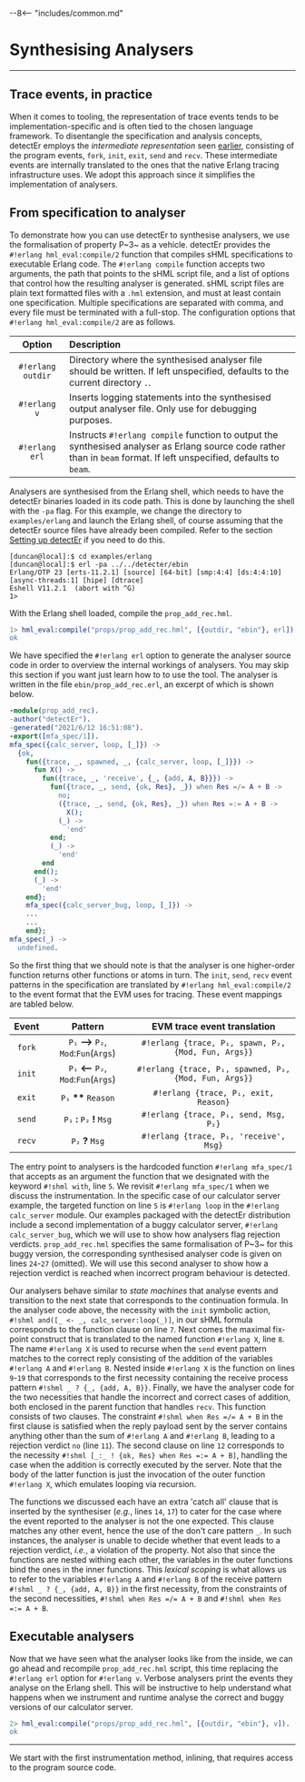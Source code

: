 --8<-- "includes/common.md"

# Synthesising Analysers
---

## Trace events, in practice

When it comes to tooling, the representation of trace events tends to be implementation-specific and is often tied to the chosen language framework.
To disentangle the specification and analysis concepts, detectEr employs the *intermediate representation* seen [earlier](the-specification-logic.md#pattern-and-constraint-expressions), consisting of the program events, `fork`, `init`, `exit`, `send` and `recv`.
These intermediate events are internally translated to the ones that the native Erlang tracing infrastructure uses.
We adopt this approach since it simplifies the implementation of analysers. 

## From specification to analyser

To demonstrate how you can use detectEr to synthesise analysers, we use the formalisation of property P~3~ as a vehicle.
detectEr provides the `#!erlang hml_eval:compile/2` function that compiles sHML specifications to executable Erlang code.
The `#!erlang compile` function accepts two arguments, the path that points to the sHML script file, and a list of options that control how the resulting analyser is generated.
sHML script files are plain text formatted files with a `.hml` extension, and must at least contain one specification.
Multiple specifications are separated with comma, and every file must be terminated with a full-stop.
The configuration options that `#!erlang hml_eval:compile/2` are as follows.

| Option            | Description                                                                                                                                                           |
|:-----------------:|:----------------------------------------------------------------------------------------------------------------------------------------------------------------------|
| `#!erlang outdir` | Directory where the synthesised analyser file should be written. If left unspecified, defaults to the current directory `.`.                                          |
| `#!erlang v`      | Inserts logging statements into the synthesised output analyser file. Only use for debugging purposes.                                                                |
| `#!erlang erl`    | Instructs `#!erlang compile` function to output the synthesised analyser as Erlang source code rather than in `beam` format. If left unspecified, defaults to `beam`. |

Analysers are synthesised from the Erlang shell, which needs to have the detectEr binaries loaded in its code path.
This is done by launching the shell with the `-pa` flag.
For this example, we change the directory to `examples/erlang` and launch the Erlang shell, of course assuming that the detectEr source files have already been compiled.
Refer to the section [Setting up detectEr](../getting-started/setting-up-detecter.md) if you need to do this.

```console
[duncan@local]:$ cd examples/erlang
[duncan@local]:$ erl -pa ../../detecter/ebin
Erlang/OTP 23 [erts-11.2.1] [source] [64-bit] [smp:4:4] [ds:4:4:10] [async-threads:1] [hipe] [dtrace]
Eshell V11.2.1  (abort with ^G)
1>
```

With the Erlang shell loaded, compile the `prop_add_rec.hml`.

```erl
1> hml_eval:compile("props/prop_add_rec.hml", [{outdir, "ebin"}, erl]).
ok
```

We have specified the `#!erlang erl` option to generate the analyser source code in order to overview the internal workings of analysers.
You may skip this section if you want just learn how to to use the tool.
The analyser is written in the file `ebin/prop_add_rec.erl`, an excerpt of which is shown below.

```erlang linenums="1"
-module(prop_add_rec).
-author("detectEr").
-generated("2021/6/12 16:51:08").
-export([mfa_spec/1]).
mfa_spec({calc_server, loop, [_]}) ->
  {ok,
    fun({trace, _, spawned, _, {calc_server, loop, [_]}}) ->
      fun X() ->
        fun({trace, _, 'receive', {_, {add, A, B}}}) ->
          fun({trace, _, send, {ok, Res}, _}) when Res =/= A + B ->
            no;
            ({trace, _, send, {ok, Res}, _}) when Res =:= A + B ->
              X();
            (_) ->
              'end'
          end;
          (_) ->
            'end'
        end
      end();
      (_) ->
        'end'
    end};
    mfa_spec({calc_server_bug, loop, [_]}) ->
    ...
    ...
    end};
mfa_spec(_) ->
  undefined.
```

So the first thing that we should note is that the analyser is one higher-order function returns other functions or atoms in turn.
The `init`, `send`, `recv` event patterns in the specification are translated by `#!erlang hml_eval:compile/2` to the event format that the EVM uses for tracing.
These event mappings are tabled below.

| Event  | Pattern                                | EVM trace event translation                           |
| :----: | :------------------------------------: | :---------------------------------------------------: |
| `fork` | `P₁` **-->** `P₂`, `Mod`:`Fun`(`Args`) | `#!erlang {trace, P₁, spawn, P₂, {Mod, Fun, Args}}`   |
| `init` | `P₁` **<--** `P₂`, `Mod`:`Fun`(`Args`) | `#!erlang {trace, P₁, spawned, P₂, {Mod, Fun, Args}}` |
| `exit` | `P₁` __**__ `Reason`                   | `#!erlang {trace, P₁, exit, Reason}`                  |
| `send` | `P₁` **:** `P₂` **!** `Msg`            | `#!erlang {trace, P₁, send, Msg, P₂}`                 |
| `recv` | `P₂` **?** `Msg`                       | `#!erlang {trace, P₁, 'receive', Msg}`                |

The entry point to analysers is the hardcoded function `#!erlang mfa_spec/1` that accepts as an argument the function that we designated with the keyword `#!shml with`, line `5`.
We revisit `#!erlang mfa_spec/1` when we discuss the instrumentation.
In the specific case of our calculator server example, the targeted function on line `5` is `#!erlang loop` in the `#!erlang calc_server` module.
Our examples packaged with the detectEr distribution include a second implementation of a buggy calculator server, `#!erlang calc_server_bug`, which we will use to show how analysers flag rejection verdicts.
`prop_add_rec.hml` specifies the same formalisation of P~3~ for this buggy version, the corresponding synthesised analyser code is given on lines `24`-`27` (omitted).
We will use this second analyser to show how a rejection verdict is reached when incorrect program behaviour is detected.

Our analysers behave similar to *state machines* that analyse events and transition to the next state that corresponds to the continuation formula.
In the analyser code above, the necessity with the `init` symbolic action, `#!shml and([_ <- _, calc_server:loop(_)]`, in our sHML formula corresponds to the function clause on line `7`.
Next comes the maximal fix-point construct that is translated to the named function `#!erlang X`, line `8`.
The name `#!erlang X` is used to recurse when the `send` event pattern matches to the correct reply consisting of the addition of the variables `#!erlang A` and `#!erlang B`.
Nested inside `#!erlang X` is the function on lines `9`-`19` that corresponds to the first necessity containing the receive process pattern `#!shml _ ? {_, {add, A, B}}`.
Finally, we have the analyser code for the two necessities that handle the incorrect and correct cases of addition, both enclosed in the parent function that handles `recv`.
This function consists of two clauses. 
The constraint `#!shml when Res =/= A + B` in the first clause is satisfied when the reply payload sent by the server contains anything other than the sum of `#!erlang A` and `#!erlang B`, leading to a rejection verdict `no` (line `11`).
The second clause on line `12` corresponds to the necessity `#!shml [_:_ ! {ok, Res} when Res =:= A + B]`, handling the case when the addition is correctly executed by the server.
Note that the body of the latter function is just the invocation of the outer function `#!erlang X`, which emulates looping via recursion.

The functions we discussed each have an extra 'catch all' clause that is inserted by the synthesiser (*e.g.*, lines `14`, `17`) to cater for the case where the event reported to the analyser is not the one expected.
This clause matches any other event, hence the use of the don't care pattern `_`.
In such instances, the analyser is unable to decide whether that event leads to a rejection verdict, *i.e.*, a violation of the property.
Not also that since the functions are nested withing each other, the variables in the outer functions bind the ones in the inner functions.
This *lexical scoping* is what allows us to refer to the variables `#!erlang A` and `#!erlang B` of the receive pattern `#!shml _ ? {_, {add, A, B}}` in the first necessity, from the constraints of the second necessities, `#!shml when Res =/= A + B` and `#!shml when Res =:= A + B`.




## Executable analysers

Now that we have seen what the analyser looks like from the inside, we can go ahead and recompile `prop_add_rec.hml` script, this time replacing the `#!erlang erl` option for `#!erlang v`.
Verbose analysers print the events they analyse on the Erlang shell.
This will be instructive to help understand what happens when we instrument and runtime analyse the correct and buggy versions of our calculator server.

```erl
2> hml_eval:compile("props/prop_add_rec.hml", [{outdir, "ebin"}, v]).
ok
```

---
We start with the first instrumentation method, inlining, that requires access to the program source code.